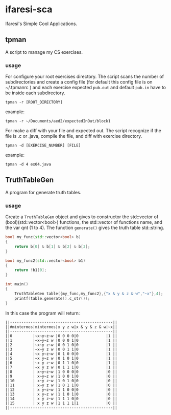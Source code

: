 # ifaresi-sca
Ifaresi's Simple Cool Applications.

## tpman
A script to manage my CS exercises.
### usage
For configure your root exercises directory. The script scans the number of subdirectories and create a config file (for default this config file is on ~/.tpmanrc ) and each exercise expected `pub.out` and default `pub.in` have to be inside each subdirectory.
```
tpman -r [ROOT_DIRECTORY]
```
example:
```
tpman -r ~/Documents/aed2/expectedInOut/block1
```
For make a diff with your file and expected out. The script recognize if the file is .c or .java, compile the file, and diff with exercise directory.
```
tpman -d [EXERCISE_NUMBER] [FILE]
```
example:
```
tpman -d 4 ex04.java
```

## TruthTableGen
A program for generate truth tables.
### usage
Create a `TruthTableGen` object and gives to constructor the std::vector of (bool)(std::vector\<bool\>) functions, the std::vector of functions name, and the var qnt (1 to 4). The function `generate()` gives the truth table std::string.
```cpp
bool my_func(std::vector<bool> b)
{
	return b[0] & b[1] & b[2] & b[3];
}

bool my_func2(std::vector<bool> b1)
{
	return !b1[0];
}

int main()
{
	TruthTableGen table({my_func,my_func2},{"x & y & z & w","~x"},4);
	printf(table.generate().c_str());
}
```
In this case the program will return:
```
||---------------------------------------------||
||#mintermos|mintermos|x y z w|x & y & z & w|~x||
||---------------------------------------------||
||0         |~x~y~z~w |0 0 0 0|0            |1 ||
||1         |~x~y~z w |0 0 0 1|0            |1 ||
||2         |~x~y z~w |0 0 1 0|0            |1 ||
||3         |~x~y z w |0 0 1 1|0            |1 ||
||4         |~x y~z~w |0 1 0 0|0            |1 ||
||5         |~x y~z w |0 1 0 1|0            |1 ||
||6         |~x y z~w |0 1 1 0|0            |1 ||
||7         |~x y z w |0 1 1 1|0            |1 ||
||8         | x~y~z~w |1 0 0 0|0            |0 ||
||9         | x~y~z w |1 0 0 1|0            |0 ||
||10        | x~y z~w |1 0 1 0|0            |0 ||
||11        | x~y z w |1 0 1 1|0            |0 ||
||12        | x y~z~w |1 1 0 0|0            |0 ||
||13        | x y~z w |1 1 0 1|0            |0 ||
||14        | x y z~w |1 1 1 0|0            |0 ||
||15        | x y z w |1 1 1 1|1            |0 ||
||---------------------------------------------||
```
